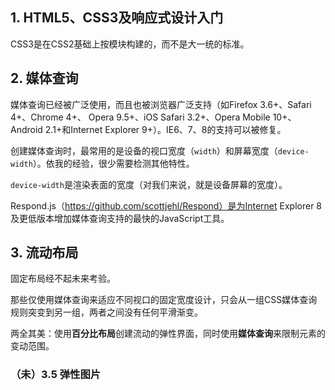 ## 1. HTML5、CSS3及响应式设计入门

CSS3是在CSS2基础上按模块构建的，而不是大一统的标准。

## 2. 媒体查询

媒体查询已经被广泛使用，而且也被浏览器广泛支持（如Firefox 3.6+、Safari 4+、Chrome 4+、
Opera 9.5+、iOS Safari 3.2+、Opera Mobile 10+、Android 2.1+和Internet Explorer 9+）。IE6、7、8的支持可以被修复。

创建媒体查询时，最常用的是设备的视口宽度（`width`）和屏幕宽度（`device-width`）。依我的经验，很少需要检测其他特性。

`device-width`是渲染表面的宽度（对我们来说，就是设备屏幕的宽度）。

Respond.js（https://github.com/scottjehl/Respond）是为Internet Explorer 8及更低版本增加媒体查询支持的最快的JavaScript工具。

## 3. 流动布局

固定布局经不起未来考验。

那些仅使用媒体查询来适应不同视口的固定宽度设计，只会从一组CSS媒体查询规则突变到另一组，两者之间没有任何平滑渐变。

两全其美：使用**百分比布局**创建流动的弹性界面，同时使用**媒体查询**来限制元素的变动范围。

### （未）3.5 弹性图片















